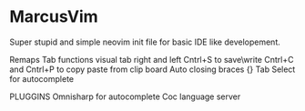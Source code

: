 # MarcusVim
 
Super stupid and simple neovim init file for basic IDE like developement.

Remaps
Tab functions visual tab right and left
Cntrl+S to save\write
Cntrl+C and Cntrl+P to copy paste from clip board
Auto closing braces {}[]()
Tab Select for autocomplete

PLUGGINS
Omnisharp for autocomplete
Coc language server
